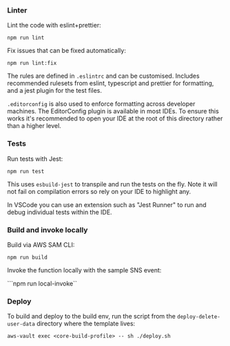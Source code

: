 ### Linter

Lint the code with eslint+prettier:

```npm run lint```

Fix issues that can be fixed automatically:

```npm run lint:fix```

The rules are defined in `.eslintrc` and can be customised. Includes recommended rulesets from eslint, typescript and prettier for formatting, and a jest plugin for the test files.

`.editorconfig` is also used to enforce formatting across developer machines. The EditorConfig plugin is available in most IDEs. To ensure this works it's recommended to open your IDE at the root of this directory rather than a higher level.

### Tests

Run tests with Jest:

```npm run test```

This uses `esbuild-jest` to transpile and run the tests on the fly. Note it will not fail on compilation errors so rely on your IDE to highlight any.

In VSCode you can use an extension such as "Jest Runner" to run and debug individual tests within the IDE.

### Build and invoke locally

Build via AWS SAM CLI:

```npm run build```

Invoke the function locally with the sample SNS event:

```npm run local-invoke``

### Deploy

To build and deploy to the build env, run the script from the `deploy-delete-user-data` directory where the template lives:

```aws-vault exec <core-build-profile> -- sh ./deploy.sh```
